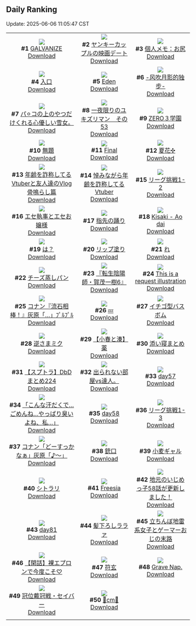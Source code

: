 ## Daily Ranking
Update: 2025-06-06 11:05:47 CST

|      |      |      |
| :----: | :----: | :----: |
| ![](https://i.pixiv.re/c/240x480/img-master/img/2025/06/03/00/00/01/131113606_p0_master1200.jpg)<br>**#1** [GALVANIZE](https://www.pixiv.net/artworks/131113606)<br>[Download](https://i.pixiv.re/img-original/img/2025/06/03/00/00/01/131113606_p0.png) | ![](https://i.pixiv.re/c/240x480/img-master/img/2025/06/03/00/13/26/131114633_p0_master1200.jpg)<br>**#2** [ヤンキーカップルの映画デート](https://www.pixiv.net/artworks/131114633)<br>[Download](https://i.pixiv.re/img-original/img/2025/06/03/00/13/26/131114633_p0.jpg) | ![](https://i.pixiv.re/c/240x480/img-master/img/2025/06/03/06/00/09/131121720_p0_master1200.jpg)<br>**#3** [個人メモ：お尻](https://www.pixiv.net/artworks/131121720)<br>[Download](https://i.pixiv.re/img-original/img/2025/06/03/06/00/09/131121720_p0.jpg) |
| ![](https://i.pixiv.re/c/240x480/img-master/img/2025/06/04/00/00/05/131149496_p0_master1200.jpg)<br>**#4** [入口](https://www.pixiv.net/artworks/131149496)<br>[Download](https://i.pixiv.re/img-original/img/2025/06/04/00/00/05/131149496_p0.png) | ![](https://i.pixiv.re/c/240x480/img-master/img/2025/06/03/18/18/47/131135880_p0_master1200.jpg)<br>**#5** [Eden](https://www.pixiv.net/artworks/131135880)<br>[Download](https://i.pixiv.re/img-original/img/2025/06/03/18/18/47/131135880_p0.jpg) | ![](https://i.pixiv.re/c/240x480/img-master/img/2025/06/03/00/02/32/131114090_p0_master1200.jpg)<br>**#6** [-风吹月影的独步-](https://www.pixiv.net/artworks/131114090)<br>[Download](https://i.pixiv.re/img-original/img/2025/06/03/00/02/32/131114090_p0.jpg) |
| ![](https://i.pixiv.re/c/240x480/img-master/img/2025/06/03/16/05/57/131130842_p0_master1200.jpg)<br>**#7** [パ⚪︎コの上のやつだけくれる心優しい雪女。](https://www.pixiv.net/artworks/131130842)<br>[Download](https://i.pixiv.re/img-original/img/2025/06/03/16/05/57/131130842_p0.jpg) | ![](https://i.pixiv.re/c/240x480/img-master/img/2025/06/03/20/17/57/131140066_p0_master1200.jpg)<br>**#8** [一夜限りのユキズリマン　その53](https://www.pixiv.net/artworks/131140066)<br>[Download](https://i.pixiv.re/img-original/img/2025/06/03/20/17/57/131140066_p0.png) | ![](https://i.pixiv.re/c/240x480/img-master/img/2025/06/03/14/31/08/131130627_p0_master1200.jpg)<br>**#9** [ZERO３学園](https://www.pixiv.net/artworks/131130627)<br>[Download](https://i.pixiv.re/img-original/img/2025/06/03/14/31/08/131130627_p0.jpg) |
| ![](https://i.pixiv.re/c/240x480/img-master/img/2025/06/03/22/27/53/131145525_p0_master1200.jpg)<br>**#10** [無題](https://www.pixiv.net/artworks/131145525)<br>[Download](https://i.pixiv.re/img-original/img/2025/06/03/22/27/53/131145525_p0.png) | ![](https://i.pixiv.re/c/240x480/img-master/img/2025/06/04/00/00/23/131149655_p0_master1200.jpg)<br>**#11** [Final](https://www.pixiv.net/artworks/131149655)<br>[Download](https://i.pixiv.re/img-original/img/2025/06/04/00/00/23/131149655_p0.png) | ![](https://i.pixiv.re/c/240x480/img-master/img/2025/06/04/21/44/28/131178880_p0_master1200.jpg)<br>**#12** [夏花✣](https://www.pixiv.net/artworks/131178880)<br>[Download](https://i.pixiv.re/img-original/img/2025/06/04/21/44/28/131178880_p0.jpg) |
| ![](https://i.pixiv.re/c/240x480/img-master/img/2025/06/03/21/35/32/131143337_p0_master1200.jpg)<br>**#13** [年齢を詐称してるVtuberと友人達のVlog骨鳴らし篇](https://www.pixiv.net/artworks/131143337)<br>[Download](https://i.pixiv.re/img-original/img/2025/06/03/21/35/32/131143337_p0.png) | ![](https://i.pixiv.re/c/240x480/img-master/img/2025/06/04/21/26/02/131178083_p0_master1200.jpg)<br>**#14** [悼みながら年齢を詐称してるVtuber](https://www.pixiv.net/artworks/131178083)<br>[Download](https://i.pixiv.re/img-original/img/2025/06/04/21/26/02/131178083_p0.png) | ![](https://i.pixiv.re/c/240x480/img-master/img/2025/06/03/20/32/13/131140612_p0_master1200.jpg)<br>**#15** [リーグ挑戦1-2](https://www.pixiv.net/artworks/131140612)<br>[Download](https://i.pixiv.re/img-original/img/2025/06/03/20/32/13/131140612_p0.png) |
| ![](https://i.pixiv.re/c/240x480/img-master/img/2025/06/03/22/35/29/131145867_p0_master1200.jpg)<br>**#16** [エセ執事とエセお嬢様](https://www.pixiv.net/artworks/131145867)<br>[Download](https://i.pixiv.re/img-original/img/2025/06/03/22/35/29/131145867_p0.jpg) | ![](https://i.pixiv.re/c/240x480/img-master/img/2025/06/04/00/25/13/131150983_p0_master1200.jpg)<br>**#17** [指先の踊り](https://www.pixiv.net/artworks/131150983)<br>[Download](https://i.pixiv.re/img-original/img/2025/06/04/00/25/13/131150983_p0.png) | ![](https://i.pixiv.re/c/240x480/img-master/img/2025/06/03/12/30/06/131128339_p0_master1200.jpg)<br>**#18** [Kisaki - Ao dai](https://www.pixiv.net/artworks/131128339)<br>[Download](https://i.pixiv.re/img-original/img/2025/06/03/12/30/06/131128339_p0.jpg) |
| ![](https://i.pixiv.re/c/240x480/img-master/img/2025/06/03/21/15/19/131142463_p0_master1200.jpg)<br>**#19** [は？](https://www.pixiv.net/artworks/131142463)<br>[Download](https://i.pixiv.re/img-original/img/2025/06/03/21/15/19/131142463_p0.png) | ![](https://i.pixiv.re/c/240x480/img-master/img/2025/06/03/07/00/01/131122604_p0_master1200.jpg)<br>**#20** [リップ塗り](https://www.pixiv.net/artworks/131122604)<br>[Download](https://i.pixiv.re/img-original/img/2025/06/03/07/00/01/131122604_p0.png) | ![](https://i.pixiv.re/c/240x480/img-master/img/2025/06/04/04/30/01/131156361_p0_master1200.jpg)<br>**#21** [れ](https://www.pixiv.net/artworks/131156361)<br>[Download](https://i.pixiv.re/img-original/img/2025/06/04/04/30/01/131156361_p0.png) |
| ![](https://i.pixiv.re/c/240x480/img-master/img/2025/06/04/13/04/02/131164588_p0_master1200.jpg)<br>**#22** [チーズ蒸しパン](https://www.pixiv.net/artworks/131164588)<br>[Download](https://i.pixiv.re/img-original/img/2025/06/04/13/04/02/131164588_p0.jpg) | ![](https://i.pixiv.re/c/240x480/img-master/img/2025/06/03/00/00/27/131113805_p0_master1200.jpg)<br>**#23** [『転生陰陽師・賀茂一樹6』](https://www.pixiv.net/artworks/131113805)<br>[Download](https://i.pixiv.re/img-original/img/2025/06/03/00/00/27/131113805_p0.jpg) | ![](https://i.pixiv.re/c/240x480/img-master/img/2025/06/03/01/56/44/131118044_p0_master1200.jpg)<br>**#24** [This is a request illustration](https://www.pixiv.net/artworks/131118044)<br>[Download](https://i.pixiv.re/img-original/img/2025/06/03/01/56/44/131118044_p0.png) |
| ![](https://i.pixiv.re/c/240x480/img-master/img/2025/06/03/17/08/22/131133833_p0_master1200.jpg)<br>**#25** [コナン『流石相棒！』灰原「…」ﾌﾟﾙﾌﾟﾙ](https://www.pixiv.net/artworks/131133833)<br>[Download](https://i.pixiv.re/img-original/img/2025/06/03/17/08/22/131133833_p0.jpg) | ![](https://i.pixiv.re/c/240x480/img-master/img/2025/06/04/18/30/04/131171314_p0_master1200.jpg)<br>**#26** [💤](https://www.pixiv.net/artworks/131171314)<br>[Download](https://i.pixiv.re/img-original/img/2025/06/04/18/30/04/131171314_p0.png) | ![](https://i.pixiv.re/c/240x480/img-master/img/2025/06/04/12/06/02/131163466_p0_master1200.jpg)<br>**#27** [イチゴ型バスボム](https://www.pixiv.net/artworks/131163466)<br>[Download](https://i.pixiv.re/img-original/img/2025/06/04/12/06/02/131163466_p0.png) |
| ![](https://i.pixiv.re/c/240x480/img-master/img/2025/06/04/00/00/27/131149683_p0_master1200.jpg)<br>**#28** [逆さまミク](https://www.pixiv.net/artworks/131149683)<br>[Download](https://i.pixiv.re/img-original/img/2025/06/04/00/00/27/131149683_p0.png) | ![](https://i.pixiv.re/c/240x480/img-master/img/2025/06/03/21/06/27/131142108_p0_master1200.jpg)<br>**#29** [【小春と湊】薬](https://www.pixiv.net/artworks/131142108)<br>[Download](https://i.pixiv.re/img-original/img/2025/06/03/21/06/27/131142108_p0.png) | ![](https://i.pixiv.re/c/240x480/img-master/img/2025/06/03/00/01/48/131114017_p0_master1200.jpg)<br>**#30** [添い寝まとめ](https://www.pixiv.net/artworks/131114017)<br>[Download](https://i.pixiv.re/img-original/img/2025/06/03/00/01/48/131114017_p0.jpg) |
| ![](https://i.pixiv.re/c/240x480/img-master/img/2025/06/04/16/52/32/131168653_p0_master1200.jpg)<br>**#31** [【スプトラ】DbDまとめ224](https://www.pixiv.net/artworks/131168653)<br>[Download](https://i.pixiv.re/img-original/img/2025/06/04/16/52/32/131168653_p0.png) | ![](https://i.pixiv.re/c/240x480/img-master/img/2025/06/04/10/32/29/131161589_p0_master1200.jpg)<br>**#32** [出られない部屋vs達人。](https://www.pixiv.net/artworks/131161589)<br>[Download](https://i.pixiv.re/img-original/img/2025/06/04/10/32/29/131161589_p0.jpg) | ![](https://i.pixiv.re/c/240x480/img-master/img/2025/06/04/02/34/01/131154689_p0_master1200.jpg)<br>**#33** [day57](https://www.pixiv.net/artworks/131154689)<br>[Download](https://i.pixiv.re/img-original/img/2025/06/04/02/34/01/131154689_p0.jpg) |
| ![](https://i.pixiv.re/c/240x480/img-master/img/2025/06/04/13/35/45/131149566_p0_master1200.jpg)<br>**#34** [「こんな汗だくで…ごめんね…やっぱり臭いよね、私…」](https://www.pixiv.net/artworks/131149566)<br>[Download](https://i.pixiv.re/img-original/img/2025/06/04/13/35/45/131149566_p0.jpg) | ![](https://i.pixiv.re/c/240x480/img-master/img/2025/06/04/02/38/35/131154773_p0_master1200.jpg)<br>**#35** [day58](https://www.pixiv.net/artworks/131154773)<br>[Download](https://i.pixiv.re/img-original/img/2025/06/04/02/38/35/131154773_p0.jpg) | ![](https://i.pixiv.re/c/240x480/img-master/img/2025/06/04/19/31/34/131173428_p0_master1200.jpg)<br>**#36** [リーグ挑戦1-3](https://www.pixiv.net/artworks/131173428)<br>[Download](https://i.pixiv.re/img-original/img/2025/06/04/19/31/34/131173428_p0.png) |
| ![](https://i.pixiv.re/c/240x480/img-master/img/2025/06/04/17/42/26/131169843_p0_master1200.jpg)<br>**#37** [コナン「どーすっかなぁ」灰原「♪〜」](https://www.pixiv.net/artworks/131169843)<br>[Download](https://i.pixiv.re/img-original/img/2025/06/04/17/42/26/131169843_p0.jpg) | ![](https://i.pixiv.re/c/240x480/img-master/img/2025/06/03/19/20/28/131137855_p0_master1200.jpg)<br>**#38** [銃口](https://www.pixiv.net/artworks/131137855)<br>[Download](https://i.pixiv.re/img-original/img/2025/06/03/19/20/28/131137855_p0.jpg) | ![](https://i.pixiv.re/c/240x480/img-master/img/2025/06/03/19/39/46/131138550_p0_master1200.jpg)<br>**#39** [小麦ギャル](https://www.pixiv.net/artworks/131138550)<br>[Download](https://i.pixiv.re/img-original/img/2025/06/03/19/39/46/131138550_p0.png) |
| ![](https://i.pixiv.re/c/240x480/img-master/img/2025/06/03/01/43/02/131117695_p0_master1200.jpg)<br>**#40** [シトラリ](https://www.pixiv.net/artworks/131117695)<br>[Download](https://i.pixiv.re/img-original/img/2025/06/03/01/43/02/131117695_p0.jpg) | ![](https://i.pixiv.re/c/240x480/img-master/img/2025/06/03/05/16/16/131121186_p0_master1200.jpg)<br>**#41** [Freesia](https://www.pixiv.net/artworks/131121186)<br>[Download](https://i.pixiv.re/img-original/img/2025/06/03/05/16/16/131121186_p0.jpg) | ![](https://i.pixiv.re/c/240x480/img-master/img/2025/06/03/12/06/22/131127855_p0_master1200.jpg)<br>**#42** [地元のいじめっ子58話が更新しました！](https://www.pixiv.net/artworks/131127855)<br>[Download](https://i.pixiv.re/img-original/img/2025/06/03/12/06/22/131127855_p0.png) |
| ![](https://i.pixiv.re/c/240x480/img-master/img/2025/06/04/00/25/31/131150998_p0_master1200.jpg)<br>**#43** [day81](https://www.pixiv.net/artworks/131150998)<br>[Download](https://i.pixiv.re/img-original/img/2025/06/04/00/25/31/131150998_p0.jpg) | ![](https://i.pixiv.re/c/240x480/img-master/img/2025/06/04/21/43/15/131178831_p0_master1200.jpg)<br>**#44** [髪下ろしララァ](https://www.pixiv.net/artworks/131178831)<br>[Download](https://i.pixiv.re/img-original/img/2025/06/04/21/43/15/131178831_p0.png) | ![](https://i.pixiv.re/c/240x480/img-master/img/2025/06/03/23/04/41/131147148_p0_master1200.jpg)<br>**#45** [立ちんぼ地雷系女子とゲーマーおじの末路](https://www.pixiv.net/artworks/131147148)<br>[Download](https://i.pixiv.re/img-original/img/2025/06/03/23/04/41/131147148_p0.jpg) |
| ![](https://i.pixiv.re/c/240x480/img-master/img/2025/06/03/22/46/10/131146324_p0_master1200.jpg)<br>**#46** [【閑話】裸エプロンで今度こそ♡](https://www.pixiv.net/artworks/131146324)<br>[Download](https://i.pixiv.re/img-original/img/2025/06/03/22/46/10/131146324_p0.jpg) | ![](https://i.pixiv.re/c/240x480/img-master/img/2025/06/03/02/21/06/131118601_p0_master1200.jpg)<br>**#47** [符玄](https://www.pixiv.net/artworks/131118601)<br>[Download](https://i.pixiv.re/img-original/img/2025/06/03/02/21/06/131118601_p0.png) | ![](https://i.pixiv.re/c/240x480/img-master/img/2025/06/03/19/00/43/131137248_p0_master1200.jpg)<br>**#48** [Grave Nap.](https://www.pixiv.net/artworks/131137248)<br>[Download](https://i.pixiv.re/img-original/img/2025/06/03/19/00/43/131137248_p0.png) |
| ![](https://i.pixiv.re/c/240x480/img-master/img/2025/06/04/00/00/10/131149547_p0_master1200.jpg)<br>**#49** [冠位戴冠戦・セイバー](https://www.pixiv.net/artworks/131149547)<br>[Download](https://i.pixiv.re/img-original/img/2025/06/04/00/00/10/131149547_p0.jpg) | ![](https://i.pixiv.re/c/240x480/img-master/img/2025/06/04/20/57/36/131176691_p0_master1200.jpg)<br>**#50** [🩷cm🩷](https://www.pixiv.net/artworks/131176691)<br>[Download](https://i.pixiv.re/img-original/img/2025/06/04/20/57/36/131176691_p0.png) |
|      |
